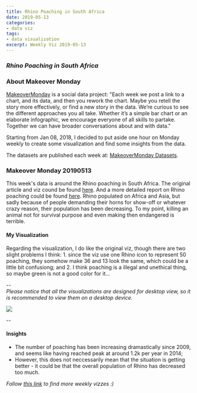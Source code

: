 ```yaml
---
title: Rhino Poaching in South Africa
date: 2019-05-13
categories:
- data viz
tags:
- data visualization
excerpt: Weekly Viz 2019-05-13
---
```


### *Rhino Poaching in South Africa*


### About Makeover Monday

[MakeoverMonday](http://www.makeovermonday.co.uk/) is a social data project:
"Each week we post a link to a chart, and its data, and then you rework the chart.
Maybe you retell the story more effectively, or find a new story in the data.
We’re curious to see the different approaches you all take. Whether it’s a simple bar chart or an elaborate infographic, we encourage everyone of all skills to partake.
Together we can have broader conversations about and with data."

Starting from Jan 08, 2018, I decided to put aside one hour on Monday weekly to create some visualization and find some insights from the data.

The datasets are published each week at: [MakeoverMonday Datasets](http://www.makeovermonday.co.uk/data/).

### Makeover Monday 20190513

This week's data is around the Rhino poaching in South Africa. The original article and viz cound be found [here](https://lowvelder.co.za/376918/antipoaching-figures-look-better-still-losing-three-rhinos-day/). And a more detailed report on Rhino poaching could be found [here](http://www.poachingfacts.com/poaching-statistics/rhino-poaching-statistics/). Rhino populated on Africa and Asia, but sadly because of people demanding their horns for show-off or whatever crazy reason, their population has been decreasing. To my point, killing an animal not for survival purpose and even making then endangered is terrible.  

#### My Visualization

Regarding the visualization, I do like the original viz, though there are two slight problems I think: 1. since the viz use one Rhino icon to represent 50 poaching, they somehow make 36 and 13 look the same, which could be a little bit confusiong; and 2. I think poaching is a illegal and unethical thing, so maybe green is not a good color for it...  

--  
*Please notice that all the visualizations are designed for desktop view, so it is recommended to view them on a desktop device.*  

<div class='tableauPlaceholder' id='viz1557797786654' style='position: relative'>
<noscript><a href='#'>
  <img alt=' ' src='https:&#47;&#47;public.tableau.com&#47;static&#47;images&#47;Ma&#47;MakeOverMonday20190513&#47;RhinoPoaching&#47;1_rss.png' style='border: none' />
</a></noscript>
<object class='tableauViz'  style='display:none;'>
  <param name='host_url' value='https%3A%2F%2Fpublic.tableau.com%2F' />
  <param name='embed_code_version' value='3' /> 
  <param name='site_root' value='' />
  <param name='name' value='MakeOverMonday20190513&#47;RhinoPoaching' />
  <param name='tabs' value='no' />
  <param name='toolbar' value='yes' />
  <param name='static_image' value='https:&#47;&#47;public.tableau.com&#47;static&#47;images&#47;Ma&#47;MakeOverMonday20190513&#47;RhinoPoaching&#47;1.png' /> <param name='animate_transition' value='yes' /><param name='display_static_image' value='yes' />
  <param name='display_spinner' value='yes' />
  <param name='display_overlay' value='yes' />
  <param name='display_count' value='yes' />
</object></div>             
<script type='text/javascript'>               
  var divElement = document.getElementById('viz1557797786654');    
  var vizElement = divElement.getElementsByTagName('object')[0];        
  vizElement.style.width='600px';vizElement.style.height='627px';        
  var scriptElement = document.createElement('script');                  
  scriptElement.src = 'https://public.tableau.com/javascripts/api/viz_v1.js';  
  vizElement.parentNode.insertBefore(scriptElement, vizElement);                
</script>
  
--  

#### Insights
* The number of poaching has been increasing dramastically since 2009, and seems like having reached peak at around 1.2k per year in 2014;  
* However, this does not neccessarily mean that the situation is getting better - it could be that the overall population of Rhino has decreased too much.  


*Follow [this link](https://yudong-94.github.io/personal-website/project/MakeOverMonday2019/) to find more weekly vizzes :)*